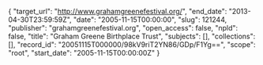 {
  "target_url": "http://www.grahamgreenefestival.org/", 
  "end_date": "2013-04-30T23:59:59Z", 
  "date": "2005-11-15T00:00:00", 
  "slug": 121244, 
  "publisher": "grahamgreenefestival.org", 
  "open_access": false, 
  "npld": false, 
  "title": "Graham Greene Birthplace Trust", 
  "subjects": [], 
  "collections": [], 
  "record_id": "20051115T000000/98kV9riT2YN86/GDp/F1Yg==", 
  "scope": "root", 
  "start_date": "2005-11-15T00:00:00Z"
}

